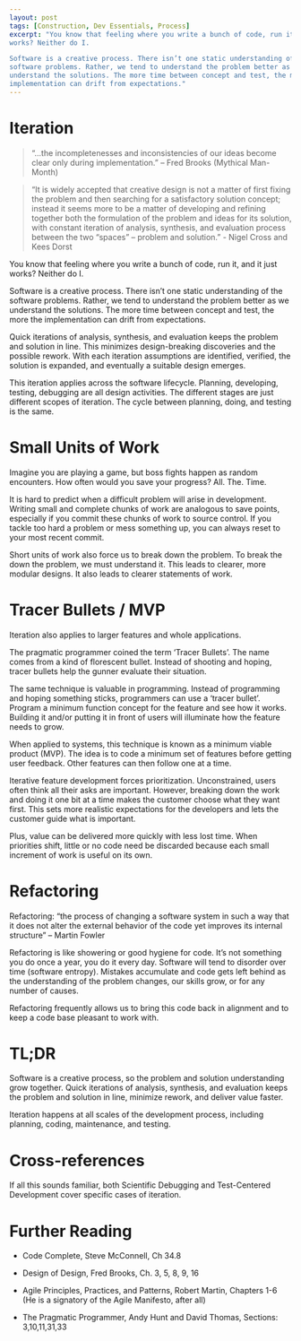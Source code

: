 ```yaml
---
layout: post
tags: [Construction, Dev Essentials, Process]
excerpt: "You know that feeling where you write a bunch of code, run it, and it just
works? Neither do I.

Software is a creative process. There isn’t one static understanding of the
software problems. Rather, we tend to understand the problem better as we
understand the solutions. The more time between concept and test, the more the
implementation can drift from expectations."
---
```

# Iteration

>   “...the incompletenesses and inconsistencies of our ideas become clear only
>   during implementation.” – Fred Brooks (Mythical Man-Month)

>   “It is widely accepted that creative design is not a matter of first fixing
>   the problem and then searching for a satisfactory solution concept; instead
>   it seems more to be a matter of developing and refining together both the
>   formulation of the problem and ideas for its solution, with constant
>   iteration of analysis, synthesis, and evaluation process between the two
>   “spaces” – problem and solution.” - Nigel Cross and Kees Dorst

You know that feeling where you write a bunch of code, run it, and it just works? Neither do I.

Software is a creative process. There isn’t one static understanding of the software problems. Rather, we tend to understand the problem better as we understand the solutions. The more time between concept and test, the more the implementation can drift from expectations.

Quick iterations of analysis, synthesis, and evaluation keeps the problem and solution in line. This minimizes design-breaking discoveries and the possible rework. With each iteration assumptions are identified, verified, the solution is expanded, and eventually a suitable design emerges.

This iteration applies across the software lifecycle. Planning, developing, testing, debugging are all design activities. The different stages are just different scopes of iteration. The cycle between planning, doing, and testing is the same.

Small Units of Work
===================

Imagine you are playing a game, but boss fights happen as random encounters. How often would you save your progress? All. The. Time.

It is hard to predict when a difficult problem will arise in development. Writing small and complete chunks of work are analogous to save points, especially if you commit these chunks of work to source control. If you tackle too hard a problem or mess something up, you can always reset to your most recent commit.

Short units of work also force us to break down the problem. To break the down the problem, we must understand it. This leads to clearer, more modular designs. It also leads to clearer statements of work.

Tracer Bullets / MVP
====================

Iteration also applies to larger features and whole applications.

The pragmatic programmer coined the term ‘Tracer Bullets’. The name comes from a kind of florescent bullet. Instead of shooting and hoping, tracer bullets help the gunner evaluate their situation.

The same technique is valuable in programming. Instead of programming and hoping something sticks, programmers can use a ‘tracer bullet’. Program a minimum function concept for the feature and see how it works. Building it and/or putting it in front of users will illuminate how the feature needs to grow.

When applied to systems, this technique is known as a minimum viable product (MVP). The idea is to code a minimum set of features before getting user feedback. Other features can then follow one at a time.

Iterative feature development forces prioritization. Unconstrained, users often think all their asks are important. However, breaking down the work and doing it one bit at a time makes the customer choose what they want first. This sets more
realistic expectations for the developers and lets the customer guide what is important.

Plus, value can be delivered more quickly with less lost time. When priorities shift, little or no code need be discarded because each small increment of work is useful on its own.

Refactoring
===========

Refactoring: “the process of changing a software system in such a way that it does not alter the external behavior of the code yet improves its internal structure” – Martin Fowler

Refactoring is like showering or good hygiene for code. It’s not something you do once a year, you do it every day. Software will tend to disorder over time (software entropy). Mistakes accumulate and code gets left behind as the understanding of the problem changes, our skills grow, or for any number of causes.

Refactoring frequently allows us to bring this code back in alignment and to keep a code base pleasant to work with.

TL;DR
=====

Software is a creative process, so the problem and solution understanding grow together. Quick iterations of analysis, synthesis, and evaluation keeps the problem and solution in line, minimize rework, and deliver value faster.

Iteration happens at all scales of the development process, including planning, coding, maintenance, and testing.

Cross-references
================

If all this sounds familiar, both Scientific Debugging and Test-Centered Development cover specific cases of iteration.

Further Reading
===============

-   Code Complete, Steve McConnell, Ch 34.8

-   Design of Design, Fred Brooks, Ch. 3, 5, 8, 9, 16

-   Agile Principles, Practices, and Patterns, Robert Martin, Chapters 1-6 (He is a signatory of the Agile Manifesto, after all)

-   The Pragmatic Programmer, Andy Hunt and David Thomas, Sections: 3,10,11,31,33

